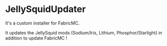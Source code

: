 # JellySquidUpdater
It's a custom installer for FabricMC. 

It updates the JellySquid mods (Sodium/Iris, Lithium, Phosphor/Starlight) in addition to update FabricMC !
